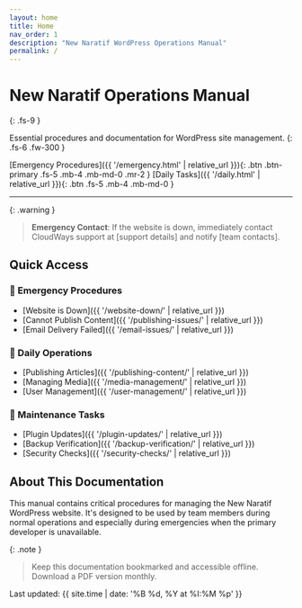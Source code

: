```yaml
---
layout: home
title: Home
nav_order: 1
description: "New Naratif WordPress Operations Manual"
permalink: /
---
```


# New Naratif Operations Manual
{: .fs-9 }

Essential procedures and documentation for WordPress site management.
{: .fs-6 .fw-300 }

[Emergency Procedures]({{ '/emergency.html' | relative_url }}){: .btn .btn-primary .fs-5 .mb-4 .mb-md-0 .mr-2 }
[Daily Tasks]({{ '/daily.html' | relative_url }}){: .btn .fs-5 .mb-4 .mb-md-0 }

---

{: .warning }
> **Emergency Contact**: If the website is down, immediately contact CloudWays support at [support details] and notify [team contacts].

## Quick Access

### 🚨 Emergency Procedures
- [Website is Down]({{ '/website-down/' | relative_url }})
- [Cannot Publish Content]({{ '/publishing-issues/' | relative_url }})
- [Email Delivery Failed]({{ '/email-issues/' | relative_url }})

### 📅 Daily Operations
- [Publishing Articles]({{ '/publishing-content/' | relative_url }})
- [Managing Media]({{ '/media-management/' | relative_url }})
- [User Management]({{ '/user-management/' | relative_url }})

### 🔧 Maintenance Tasks
- [Plugin Updates]({{ '/plugin-updates/' | relative_url }})
- [Backup Verification]({{ '/backup-verification/' | relative_url }})
- [Security Checks]({{ '/security-checks/' | relative_url }})

## About This Documentation

This manual contains critical procedures for managing the New Naratif WordPress website. It's designed to be used by team members during normal operations and especially during emergencies when the primary developer is unavailable.

{: .note }
> Keep this documentation bookmarked and accessible offline. Download a PDF version monthly.

Last updated: {{ site.time | date: '%B %d, %Y at %I:%M %p' }}
